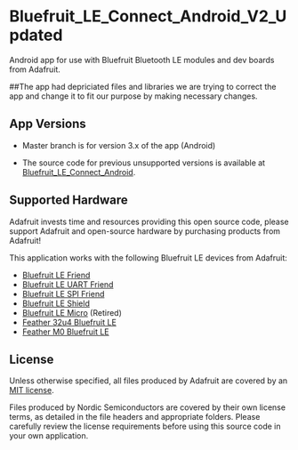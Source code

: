 # Bluefruit_LE_Connect_Android_V2_Updated

Android app for use with Bluefruit Bluetooth LE modules and dev boards from Adafruit.

##The app had depriciated files and libraries we are trying to correct the app and change it to fit our purpose by making necessary changes.


## App Versions

- Master branch is for version 3.x of the app (Android) 

- The source code for previous unsupported versions is available at [Bluefruit_LE_Connect_Android](https://github.com/adafruit/Bluefruit_LE_Connect_Android).


## Supported Hardware

Adafruit invests time and resources providing this open source code, please support Adafruit and open-source hardware by purchasing products from Adafruit!

This application works with the following Bluefruit LE devices from Adafruit:

- [Bluefruit LE Friend](https://www.adafruit.com/product/2267)
- [Bluefruit LE UART Friend](https://www.adafruit.com/product/2479)
- [Bluefruit LE SPI Friend](https://www.adafruit.com/product/2633)
- [Bluefruit LE Shield](https://www.adafruit.com/products/2746)
- [Bluefruit LE Micro](https://www.adafruit.com/product/2661) (Retired)
- [Feather 32u4 Bluefruit LE](https://www.adafruit.com/product/2829)
- [Feather M0 Bluefruit LE](https://www.adafruit.com/products/2995)

## License

Unless otherwise specified, all files produced by Adafruit are covered by an [MIT license](https://github.com/adafruit/Bluefruit_LE_Connect_Android/blob/master/license.txt).

Files produced by Nordic Semiconductors are covered by their own license terms, as detailed in the file headers and appropriate folders. Please carefully review the license requirements before using this source code in your own application.


